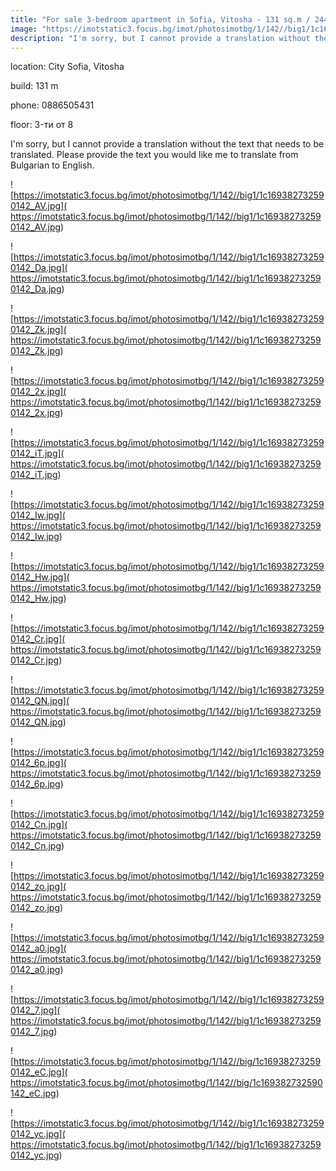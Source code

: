 ```yaml
---
title: "For sale 3-bedroom apartment in Sofia, Vitosha - 131 sq.m / 244000 EUR :: imot.bg Ad."
image: "https://imotstatic3.focus.bg/imot/photosimotbg/1/142//big1/1c169382732590142_Lf.jpg"
description: "I'm sorry, but I cannot provide a translation without the text that needs to be translated. Please provide the text you would like me to translate from Bulgarian to English."
---
```


location: City Sofia, Vitosha

build: 131 m

phone: 0886505431

floor: 3-ти от 8

I'm sorry, but I cannot provide a translation without the text that needs to be translated. Please provide the text you would like me to translate from Bulgarian to English.


![https://imotstatic3.focus.bg/imot/photosimotbg/1/142//big1/1c169382732590142_AV.jpg]( https://imotstatic3.focus.bg/imot/photosimotbg/1/142//big1/1c169382732590142_AV.jpg)


![https://imotstatic3.focus.bg/imot/photosimotbg/1/142//big1/1c169382732590142_Da.jpg]( https://imotstatic3.focus.bg/imot/photosimotbg/1/142//big1/1c169382732590142_Da.jpg)


![https://imotstatic3.focus.bg/imot/photosimotbg/1/142//big1/1c169382732590142_Zk.jpg]( https://imotstatic3.focus.bg/imot/photosimotbg/1/142//big1/1c169382732590142_Zk.jpg)


![https://imotstatic3.focus.bg/imot/photosimotbg/1/142//big1/1c169382732590142_2x.jpg]( https://imotstatic3.focus.bg/imot/photosimotbg/1/142//big1/1c169382732590142_2x.jpg)


![https://imotstatic3.focus.bg/imot/photosimotbg/1/142//big1/1c169382732590142_iT.jpg]( https://imotstatic3.focus.bg/imot/photosimotbg/1/142//big1/1c169382732590142_iT.jpg)


![https://imotstatic3.focus.bg/imot/photosimotbg/1/142//big1/1c169382732590142_Iw.jpg]( https://imotstatic3.focus.bg/imot/photosimotbg/1/142//big1/1c169382732590142_Iw.jpg)


![https://imotstatic3.focus.bg/imot/photosimotbg/1/142//big1/1c169382732590142_Hw.jpg]( https://imotstatic3.focus.bg/imot/photosimotbg/1/142//big1/1c169382732590142_Hw.jpg)


![https://imotstatic3.focus.bg/imot/photosimotbg/1/142//big1/1c169382732590142_Cr.jpg]( https://imotstatic3.focus.bg/imot/photosimotbg/1/142//big1/1c169382732590142_Cr.jpg)


![https://imotstatic3.focus.bg/imot/photosimotbg/1/142//big1/1c169382732590142_QN.jpg]( https://imotstatic3.focus.bg/imot/photosimotbg/1/142//big1/1c169382732590142_QN.jpg)


![https://imotstatic3.focus.bg/imot/photosimotbg/1/142//big1/1c169382732590142_6p.jpg]( https://imotstatic3.focus.bg/imot/photosimotbg/1/142//big1/1c169382732590142_6p.jpg)


![https://imotstatic3.focus.bg/imot/photosimotbg/1/142//big1/1c169382732590142_Cn.jpg]( https://imotstatic3.focus.bg/imot/photosimotbg/1/142//big1/1c169382732590142_Cn.jpg)


![https://imotstatic3.focus.bg/imot/photosimotbg/1/142//big1/1c169382732590142_zo.jpg]( https://imotstatic3.focus.bg/imot/photosimotbg/1/142//big1/1c169382732590142_zo.jpg)


![https://imotstatic3.focus.bg/imot/photosimotbg/1/142//big1/1c169382732590142_a0.jpg]( https://imotstatic3.focus.bg/imot/photosimotbg/1/142//big1/1c169382732590142_a0.jpg)


![https://imotstatic3.focus.bg/imot/photosimotbg/1/142//big1/1c169382732590142_7.jpg]( https://imotstatic3.focus.bg/imot/photosimotbg/1/142//big1/1c169382732590142_7.jpg)


![https://imotstatic3.focus.bg/imot/photosimotbg/1/142//big/1c169382732590142_eC.jpg]( https://imotstatic3.focus.bg/imot/photosimotbg/1/142//big/1c169382732590142_eC.jpg)


![https://imotstatic3.focus.bg/imot/photosimotbg/1/142//big1/1c169382732590142_yc.jpg]( https://imotstatic3.focus.bg/imot/photosimotbg/1/142//big1/1c169382732590142_yc.jpg)


